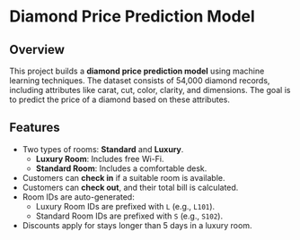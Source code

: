 # Diamond Price Prediction Model

## Overview
This project builds a **diamond price prediction model** using machine learning techniques. The dataset consists of 54,000 diamond records, including attributes like carat, cut, color, clarity, and dimensions. The goal is to predict the price of a diamond based on these attributes.

## Features
- Two types of rooms: **Standard** and **Luxury**.
  - **Luxury Room**: Includes free Wi-Fi.
  - **Standard Room**: Includes a comfortable desk.
- Customers can **check in** if a suitable room is available.
- Customers can **check out**, and their total bill is calculated.
- Room IDs are auto-generated:
  - Luxury Room IDs are prefixed with `L` (e.g., `L101`).
  - Standard Room IDs are prefixed with `S` (e.g., `S102`).
- Discounts apply for stays longer than 5 days in a luxury room.


